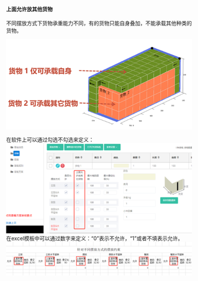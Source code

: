 #### 上面允许放其他货物

不同摆放方式下货物承重能力不同，有的货物只能自身叠加，不能承载其他种类的货物。

![](/assets/31Ee.png)

在软件上可以通过勾选不勾选来定义：![](/assets/31F.png)在excel模板中可以通过数字来定义：“0”表示不允许，“1”或者不填表示允许。![](/assets/31G.png)

